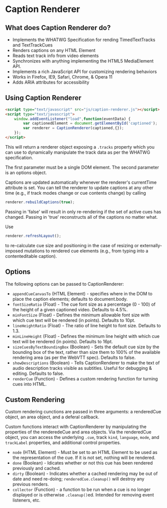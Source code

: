 Caption Renderer
===========

What does Caption Renderer do?
-------------------------

* Implements the WHATWG Specification for rending TimedTextTracks and TextTrackCues
* Renders captions on any HTML Element
* Reads text track info from video elements
* Synchronizes with anything implementing the HTML5 MediaElement API.
* Implements a rich JavaScript API for customizing rendering behaviors
* Works in Firefox, IE9, Safari, Chrome, & Opera 11
* Adds ARIA attributes for accessibility

Using Caption Renderer
------------------

```html
<script type="text/javascript" src="js/caption-renderer.js"></script>
<script type="text/javascript">
	window.addEventListener("load",function(eventData) {
		var captionedElement = document.getElementById('captioned');
		var renderer = CaptionRenderer(captioned,{});
	});
</script>
```

This will return a renderer object exposing a `.tracks` property which you can use to dynamically manipulate the track data as per the WHATWG specification.

The first parameter must be a single DOM element. The second parameter is an options object.

Captions are updated automatically whenever the renderer's currentTime attribute is set.
You can tell the renderer to update captions at any other time (e.g., if track modes change or cue contents change) by calling
```javascript
renderer.rebuildCaptions(true);
```
Passing in 'false' will result in only re-rendering if the set of active cues has changed. Passing in 'true' reconstructs all of the captions no matter what.

Use 
```javascript
renderer.refreshLayout();
```
to re-calculate cue size and positioning in the case of resizing or externally-imposed mutations to rendered cue elements (e.g., from typing into a contenteditable caption).

Options
---------------------------------

The following options can be passed to CaptionRenderer:

* `appendCueCanvasTo` (HTML Element) - specifies where in the DOM to place the caption elements; defaults to document.body.
* `fontSizeRatio` (Float) - The cue font size as a percentage (0 - 100) of the height of a given captioned video. Defaults to 4.5%.
* `minFontSize` (Float) - Defines the minimum allowable font size with which cue text will be rendered (in points). Defaults to 10pt.
* `lineHeightRatio` (Float) - The ratio of line height to font size. Defaults to 1.3.
* `minLineHeight` (Float) - Defines the minimum line height with which cue text will be rendered (in points). Defaults to 16pt.
* `sizeCuesByTextBoundingBox` (Boolean) - Sets the default cue size by the bounding box of the text, rather than size them to 100% of the available rendering area (as per the WebVTT spec). Defaults to false.
* `showDescriptions` (Boolean) - Tells CaptionRenderer to make the text of audio description tracks visible as subtitles. Useful for debugging & editing. Defaults to false.
* `renderCue` (Function) - Defines a custom rendering function for turning cues into HTML.

Custom Rendering
---------------------------------

Custom rendering cunctions are passed in three arguments: a renderedCue object, an area object, and a deferal callback.

Custom functions interact with CaptionRenderer by manipulating the properties of the renderedeCue and area objects.
Via the renderedCue object, you can access the underlying `.cue`, track `kind`, `language`, `mode`, and `trackLabel` properties, and additional control properties.

* `node` (HTML Element) - Must be set to an HTML Element to be used as the representation of the cue. If it is not set, nothing will be rendered.
* `done` (Boolean) - Idicates whether or not this cue has been rendered previously and cached.
* `dirty` (Boolean) - Indicates whether a cached rendering may be out of date and need re-doing; `renderedCue.cleanup()` will destroy any previous renders.
* `collector` (Function) -  a function to be run when a cue is no longer displayed or is otherwise `.cleanup()`ed. Intended for removing event listeners, etc.

